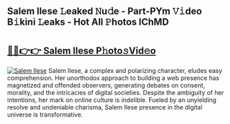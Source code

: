 ## Salem Ilese 𝙻eaked 𝙽u𝚍e - Part-PYm 𝚅𝚒deo B𝚒kini 𝙻eaks - Hot All 𝙿hotos IChMD

# <h2><a href="http://ld2sg47.urlbe.top/?page=Salem+Ilese">🔗🔗👉👉 Salem Ilese P𝚑oto𝚜Vid𝚎o</a></h2>

[![Salem Ilese](https://i.imgur.com/eBuTRDB.gif)](http://ld2sg47.urlbe.top/?page=Salem+Ilese)
Salem Ilese, a complex and polarizing character, eludes easy comprehension. Her unorthodox approach to building a web presence has magnetized and offended observers, generating debates on consent, morality, and the intricacies of digital societies. Despite the ambiguity of her intentions, her mark on online culture is indelible. Fueled by an unyielding resolve and undeniable charisma, Salem Ilese presence in the digital universe is transformative.
